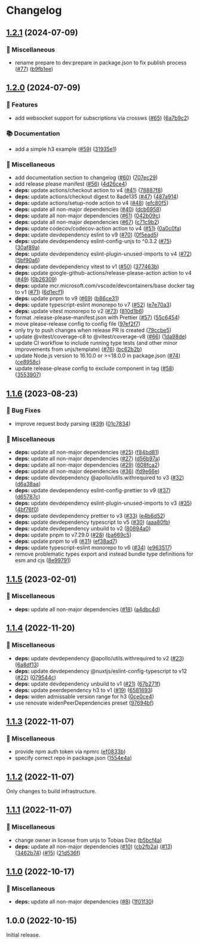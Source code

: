 # Changelog

## [1.2.1](https://github.com/apollo-server-integrations/apollo-server-integration-h3/compare/v1.2.0...v1.2.1) (2024-07-09)

### 🧹 Miscellaneous

- rename prepare to dev:prepare in package.json to fix publish process ([#77](https://github.com/apollo-server-integrations/apollo-server-integration-h3/issues/77)) ([b9fb1ee](https://github.com/apollo-server-integrations/apollo-server-integration-h3/commit/b9fb1eee893975282782a6e0a4edf2bc9ac9516c))

## [1.2.0](https://github.com/apollo-server-integrations/apollo-server-integration-h3/compare/v1.1.6...v1.2.0) (2024-07-09)

### 🔖 Features

- add websocket support for subscriptions via crossws ([#65](https://github.com/apollo-server-integrations/apollo-server-integration-h3/issues/65)) ([6a7b9c2](https://github.com/apollo-server-integrations/apollo-server-integration-h3/commit/6a7b9c228699302676910df4eaffc356fc192c98))

### 📚 Documentation

- add a simple h3 example ([#59](https://github.com/apollo-server-integrations/apollo-server-integration-h3/issues/59)) ([31935e1](https://github.com/apollo-server-integrations/apollo-server-integration-h3/commit/31935e1c2910e002528d038ea5de1a1c10626abd))

### 🧹 Miscellaneous

- add documentation section to changelog ([#60](https://github.com/apollo-server-integrations/apollo-server-integration-h3/issues/60)) ([707ec29](https://github.com/apollo-server-integrations/apollo-server-integration-h3/commit/707ec292ab6c0d0213a0889dca19fbe67dac6f8e))
- add release please manifest ([#56](https://github.com/apollo-server-integrations/apollo-server-integration-h3/issues/56)) ([4d26ce4](https://github.com/apollo-server-integrations/apollo-server-integration-h3/commit/4d26ce4c6e79ee860ff91f1c22b468a03ba014af))
- **deps:** update actions/checkout action to v4 ([#41](https://github.com/apollo-server-integrations/apollo-server-integration-h3/issues/41)) ([78887f8](https://github.com/apollo-server-integrations/apollo-server-integration-h3/commit/78887f8af88935ac027a41deb2cfc213e27d4e95))
- **deps:** update actions/checkout digest to 8ade135 ([#47](https://github.com/apollo-server-integrations/apollo-server-integration-h3/issues/47)) ([487a914](https://github.com/apollo-server-integrations/apollo-server-integration-h3/commit/487a9140017f01c4926f992b20e7e31100fc3843))
- **deps:** update actions/setup-node action to v4 ([#48](https://github.com/apollo-server-integrations/apollo-server-integration-h3/issues/48)) ([efc80f5](https://github.com/apollo-server-integrations/apollo-server-integration-h3/commit/efc80f5da318c92e0b04e6afd8ceca542e25199f))
- **deps:** update all non-major dependencies ([#40](https://github.com/apollo-server-integrations/apollo-server-integration-h3/issues/40)) ([dcb6958](https://github.com/apollo-server-integrations/apollo-server-integration-h3/commit/dcb6958b89df05d987f13bc19ef507ed17bfcd70))
- **deps:** update all non-major dependencies ([#61](https://github.com/apollo-server-integrations/apollo-server-integration-h3/issues/61)) ([042b09c](https://github.com/apollo-server-integrations/apollo-server-integration-h3/commit/042b09c16f6badd49ff799bd6373c1deaef57191))
- **deps:** update all non-major dependencies ([#67](https://github.com/apollo-server-integrations/apollo-server-integration-h3/issues/67)) ([c71c9b2](https://github.com/apollo-server-integrations/apollo-server-integration-h3/commit/c71c9b27229c88d4072c074f866d42a25202a6a3))
- **deps:** update codecov/codecov-action action to v4 ([#51](https://github.com/apollo-server-integrations/apollo-server-integration-h3/issues/51)) ([0a0c0fa](https://github.com/apollo-server-integrations/apollo-server-integration-h3/commit/0a0c0fa1f00e7d3aade0419ae7b3267bd572b50d))
- **deps:** update devdependency eslint to v9 ([#70](https://github.com/apollo-server-integrations/apollo-server-integration-h3/issues/70)) ([0f5ead5](https://github.com/apollo-server-integrations/apollo-server-integration-h3/commit/0f5ead5cbdbc84dc061647d7d127dab6ead07738))
- **deps:** update devdependency eslint-config-unjs to ^0.3.2 ([#75](https://github.com/apollo-server-integrations/apollo-server-integration-h3/issues/75)) ([30af89a](https://github.com/apollo-server-integrations/apollo-server-integration-h3/commit/30af89afa2b811020d3b5364c5fa01550e1235c0))
- **deps:** update devdependency eslint-plugin-unused-imports to v4 ([#72](https://github.com/apollo-server-integrations/apollo-server-integration-h3/issues/72)) ([5bf90a6](https://github.com/apollo-server-integrations/apollo-server-integration-h3/commit/5bf90a6286ca86e2d8ff589099e893e247de4637))
- **deps:** update devdependency vitest to v1 ([#50](https://github.com/apollo-server-integrations/apollo-server-integration-h3/issues/50)) ([377463b](https://github.com/apollo-server-integrations/apollo-server-integration-h3/commit/377463bbe6f2e2288b2c620cf315943eb8bb1c09))
- **deps:** update google-github-actions/release-please-action action to v4 ([#49](https://github.com/apollo-server-integrations/apollo-server-integration-h3/issues/49)) ([0b26309](https://github.com/apollo-server-integrations/apollo-server-integration-h3/commit/0b26309e260f61ec1dd56bee59b52eefd5668434))
- **deps:** update mcr.microsoft.com/vscode/devcontainers/base docker tag to v1 ([#71](https://github.com/apollo-server-integrations/apollo-server-integration-h3/issues/71)) ([6d1ecf1](https://github.com/apollo-server-integrations/apollo-server-integration-h3/commit/6d1ecf1fd20a9435daf98c8085a6ee65ba3b6fb9))
- **deps:** update pnpm to v9 ([#69](https://github.com/apollo-server-integrations/apollo-server-integration-h3/issues/69)) ([b86ce31](https://github.com/apollo-server-integrations/apollo-server-integration-h3/commit/b86ce31d58848944c2533f3332d7e1a1c351c402))
- **deps:** update typescript-eslint monorepo to v7 ([#52](https://github.com/apollo-server-integrations/apollo-server-integration-h3/issues/52)) ([e7e70a3](https://github.com/apollo-server-integrations/apollo-server-integration-h3/commit/e7e70a3d14f73d226cf30cc3a39cfb0d54b6225b))
- **deps:** update vitest monorepo to v2 ([#73](https://github.com/apollo-server-integrations/apollo-server-integration-h3/issues/73)) ([810d1b6](https://github.com/apollo-server-integrations/apollo-server-integration-h3/commit/810d1b6f9844c3c33d87987da252925457dcc7ff))
- format .release-please-manifest.json with Prettier ([#57](https://github.com/apollo-server-integrations/apollo-server-integration-h3/issues/57)) ([55c6454](https://github.com/apollo-server-integrations/apollo-server-integration-h3/commit/55c64541bbd06ae5878524f8865f42d691a0805a))
- move please-release config to config file ([97ef2f7](https://github.com/apollo-server-integrations/apollo-server-integration-h3/commit/97ef2f79099c0ced39edf9f9148f6689d64e1f98))
- only try to push changes when release PR is created ([79ccbe5](https://github.com/apollo-server-integrations/apollo-server-integration-h3/commit/79ccbe5fb6b3a5b59a610d082b90871ea0377a5c))
- update @vitest/coverage-c8 to @vitest/coverage-v8 ([#66](https://github.com/apollo-server-integrations/apollo-server-integration-h3/issues/66)) ([1da98de](https://github.com/apollo-server-integrations/apollo-server-integration-h3/commit/1da98de5118b9414ddfb48ba24d217feb3196c1f))
- update CI workflow to include running type tests (and other minor improvements from unjs/template) ([#76](https://github.com/apollo-server-integrations/apollo-server-integration-h3/issues/76)) ([bc62b2b](https://github.com/apollo-server-integrations/apollo-server-integration-h3/commit/bc62b2b5d0a5f780ed5d3db2604dff7ed1f43b1b))
- update Node.js version to 16.10.0 or &gt;=18.0.0 in package.json ([#74](https://github.com/apollo-server-integrations/apollo-server-integration-h3/issues/74)) ([ce8958c](https://github.com/apollo-server-integrations/apollo-server-integration-h3/commit/ce8958c8470868049dc4c0bcbb809cd745fa76a1))
- update release-please config to exclude component in tag ([#58](https://github.com/apollo-server-integrations/apollo-server-integration-h3/issues/58)) ([3553907](https://github.com/apollo-server-integrations/apollo-server-integration-h3/commit/3553907d8fe0628468b9ac5972cbc97934afb8b5))

## [1.1.6](https://github.com/apollo-server-integrations/apollo-server-integration-h3/compare/v1.1.5...v1.1.6) (2023-08-23)

### 🐛 Bug Fixes

- improve request body parsing ([#39](https://github.com/apollo-server-integrations/apollo-server-integration-h3/issues/39)) ([01c7834](https://github.com/apollo-server-integrations/apollo-server-integration-h3/commit/01c783499fb992a5ff3f04852c9f09b72805ef4d))

### 🧹 Miscellaneous

- **deps:** update all non-major dependencies ([#25](https://github.com/apollo-server-integrations/apollo-server-integration-h3/issues/25)) ([f84bd81](https://github.com/apollo-server-integrations/apollo-server-integration-h3/commit/f84bd810cb7e898a73d481064f1b948edc61bb0b))
- **deps:** update all non-major dependencies ([#27](https://github.com/apollo-server-integrations/apollo-server-integration-h3/issues/27)) ([d56b97a](https://github.com/apollo-server-integrations/apollo-server-integration-h3/commit/d56b97a698cc02e5f19f0a19936ccca3e3d6f52b))
- **deps:** update all non-major dependencies ([#29](https://github.com/apollo-server-integrations/apollo-server-integration-h3/issues/29)) ([608fca2](https://github.com/apollo-server-integrations/apollo-server-integration-h3/commit/608fca2ddaaa5f0c92feda6e167e3e5be5205f61))
- **deps:** update all non-major dependencies ([#36](https://github.com/apollo-server-integrations/apollo-server-integration-h3/issues/36)) ([fd9e66e](https://github.com/apollo-server-integrations/apollo-server-integration-h3/commit/fd9e66ec035c60a208005119f57373346c1d177f))
- **deps:** update devdependency @apollo/utils.withrequired to v3 ([#32](https://github.com/apollo-server-integrations/apollo-server-integration-h3/issues/32)) ([d6a38aa](https://github.com/apollo-server-integrations/apollo-server-integration-h3/commit/d6a38aa016263977a41758c4b8f7c52f01d2f173))
- **deps:** update devdependency eslint-config-prettier to v9 ([#37](https://github.com/apollo-server-integrations/apollo-server-integration-h3/issues/37)) ([d65787c](https://github.com/apollo-server-integrations/apollo-server-integration-h3/commit/d65787ced1f6e6a3e3ce89fd308240e9c8464735))
- **deps:** update devdependency eslint-plugin-unused-imports to v3 ([#35](https://github.com/apollo-server-integrations/apollo-server-integration-h3/issues/35)) ([4bf76f0](https://github.com/apollo-server-integrations/apollo-server-integration-h3/commit/4bf76f090e067f71237b1062bd6890ecddcf1fa7))
- **deps:** update devdependency prettier to v3 ([#33](https://github.com/apollo-server-integrations/apollo-server-integration-h3/issues/33)) ([e4b6d52](https://github.com/apollo-server-integrations/apollo-server-integration-h3/commit/e4b6d52d46325dcbc723a930ab686228dc6793f1))
- **deps:** update devdependency typescript to v5 ([#30](https://github.com/apollo-server-integrations/apollo-server-integration-h3/issues/30)) ([aaa80fb](https://github.com/apollo-server-integrations/apollo-server-integration-h3/commit/aaa80fb05bba53c568047b279ff8485bb1b51559))
- **deps:** update devdependency unbuild to v2 ([80894a0](https://github.com/apollo-server-integrations/apollo-server-integration-h3/commit/80894a0dac52bf2b04048eb12ecc3822707c68b8))
- **deps:** update pnpm to v7.29.0 ([#28](https://github.com/apollo-server-integrations/apollo-server-integration-h3/issues/28)) ([ba669c5](https://github.com/apollo-server-integrations/apollo-server-integration-h3/commit/ba669c5c169b696ba357942b79c923431f0c4ec5))
- **deps:** update pnpm to v8 ([#31](https://github.com/apollo-server-integrations/apollo-server-integration-h3/issues/31)) ([ef38ad7](https://github.com/apollo-server-integrations/apollo-server-integration-h3/commit/ef38ad7f0e159834886dc0d16d0ed9999bb2019c))
- **deps:** update typescript-eslint monorepo to v6 ([#34](https://github.com/apollo-server-integrations/apollo-server-integration-h3/issues/34)) ([e963517](https://github.com/apollo-server-integrations/apollo-server-integration-h3/commit/e963517f0223b760a7fe8845fe6ebc8f452a61b1))
- remove problematic types export and instead bundle type definitions for esm and cjs ([8e99791](https://github.com/apollo-server-integrations/apollo-server-integration-h3/commit/8e99791406815b5008fcf655dfe685f05322a93a))

## [1.1.5](https://github.com/apollo-server-integrations/apollo-server-integration-h3/compare/v1.1.4...v1.1.5) (2023-02-01)

### 🧹 Miscellaneous

- **deps:** update all non-major dependencies ([#18](https://github.com/apollo-server-integrations/apollo-server-integration-h3/issues/18)) ([a4dbc4d](https://github.com/apollo-server-integrations/apollo-server-integration-h3/commit/a4dbc4d319235e3959cdb0ac45ec46fad5f8e3df))

## [1.1.4](https://github.com/apollo-server-integrations/apollo-server-integration-h3/compare/v1.1.3...v1.1.4) (2022-11-20)

### 🧹 Miscellaneous

- **deps:** update devdependency @apollo/utils.withrequired to v2 ([#23](https://github.com/apollo-server-integrations/apollo-server-integration-h3/issues/23)) ([6a8df13](https://github.com/apollo-server-integrations/apollo-server-integration-h3/commit/6a8df1392aa5f3c0bc475babb0a494f6d4fa1c70))
- **deps:** update devdependency @nuxtjs/eslint-config-typescript to v12 ([#22](https://github.com/apollo-server-integrations/apollo-server-integration-h3/issues/22)) ([079544c](https://github.com/apollo-server-integrations/apollo-server-integration-h3/commit/079544c8ffd96618a6cac81090ec924ed7580895))
- **deps:** update devdependency unbuild to v1 ([#21](https://github.com/apollo-server-integrations/apollo-server-integration-h3/issues/21)) ([67b271f](https://github.com/apollo-server-integrations/apollo-server-integration-h3/commit/67b271f7db44f52404d16faac112d585afb2e37d))
- **deps:** update peerdependency h3 to v1 ([#19](https://github.com/apollo-server-integrations/apollo-server-integration-h3/issues/19)) ([6581693](https://github.com/apollo-server-integrations/apollo-server-integration-h3/commit/6581693f17e7d1fddc41ea568136f1045f7cad13))
- **deps:** widen admissable version range for h3 ([0ce0ce4](https://github.com/apollo-server-integrations/apollo-server-integration-h3/commit/0ce0ce4dfb88abff4d9cb431e0c073c7272552e4))
- use renovate widenPeerDependencies preset ([97694bf](https://github.com/apollo-server-integrations/apollo-server-integration-h3/commit/97694bf7f0edf667064a924d7596a742e0abbe2f))

## [1.1.3](https://github.com/apollo-server-integrations/apollo-server-integration-h3/compare/v1.1.2...v1.1.3) (2022-11-07)

### 🧹 Miscellaneous

- provide npm auth token via npmrc ([ef0833b](https://github.com/apollo-server-integrations/apollo-server-integration-h3/commit/ef0833b9030525dd166522e100d3ff396cbcee05))
- specify correct repo in package.json ([1554e4a](https://github.com/apollo-server-integrations/apollo-server-integration-h3/commit/1554e4adbcbc9cf87397e9b86a37e7c7ae32d51d))

## [1.1.2](https://github.com/apollo-server-integrations/apollo-server-integration-h3/compare/v1.1.1...v1.1.2) (2022-11-07)

Only changes to build infrastructure.

## [1.1.1](https://github.com/apollo-server-integrations/apollo-server-integration-h3/compare/v1.1.0...v1.1.1) (2022-11-07)

### 🧹 Miscellaneous

- change owner in license from unjs to Tobias Diez ([b5bcf4a](https://github.com/apollo-server-integrations/apollo-server-integration-h3/commit/b5bcf4ae7ecbf990d4336e80e80f6f72cc231fa5))
- **deps:** update all non-major dependencies ([#10](https://github.com/apollo-server-integrations/apollo-server-integration-h3/issues/10)) ([cb2fb2a](https://github.com/apollo-server-integrations/apollo-server-integration-h3/commit/cb2fb2acbe4e5da913e60f39cca72b04eb3ba116)) ([#13](https://github.com/apollo-server-integrations/apollo-server-integration-h3/issues/13)) ([3462b74](https://github.com/apollo-server-integrations/apollo-server-integration-h3/commit/3462b7422358793defd1a706873e037f10df8994)) ([#15](https://github.com/apollo-server-integrations/apollo-server-integration-h3/issues/15)) ([21d536f](https://github.com/apollo-server-integrations/apollo-server-integration-h3/commit/21d536f4993f88a958e41b9e3bebd52e5c952021))

## [1.1.0](https://github.com/apollo-server-integrations/apollo-server-integration-h3/compare/v1.0.0...v1.1.0) (2022-10-17)

### 🧹 Miscellaneous

- **deps:** update all non-major dependencies ([#8](https://github.com/apollo-server-integrations/apollo-server-integration-h3/issues/8)) ([1f01f30](https://github.com/apollo-server-integrations/apollo-server-integration-h3/commit/1f01f309849bb4fac5aa9de7b0cd23170912886f))

## 1.0.0 (2022-10-15)

Initial release.

